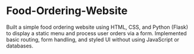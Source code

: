 # Food-Ordering-Website
Built a simple food ordering website using HTML, CSS, and Python (Flask) to display a static menu and process user orders via a form. Implemented basic routing, form handling, and styled UI without using JavaScript or databases.
